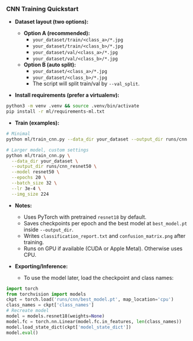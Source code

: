 ### CNN Training Quickstart

- **Dataset layout (two options):**
  - **Option A (recommended):**
    - `your_dataset/train/<class_a>/*.jpg`
    - `your_dataset/train/<class_b>/*.jpg`
    - `your_dataset/val/<class_a>/*.jpg`
    - `your_dataset/val/<class_b>/*.jpg`
  - **Option B (auto split):**
    - `your_dataset/<class_a>/*.jpg`
    - `your_dataset/<class_b>/*.jpg`
    - The script will split train/val by `--val_split`.

- **Install requirements (prefer a virtualenv):**
```bash
python3 -m venv .venv && source .venv/bin/activate
pip install -r ml/requirements-ml.txt
```

- **Train (examples):**
```bash
# Minimal
python ml/train_cnn.py --data_dir your_dataset --output_dir runs/cnn

# Larger model, custom settings
python ml/train_cnn.py \
  --data_dir your_dataset \
  --output_dir runs/cnn_resnet50 \
  --model resnet50 \
  --epochs 20 \
  --batch_size 32 \
  --lr 3e-4 \
  --img_size 224
```

- **Notes:**
  - Uses PyTorch with pretrained `resnet18` by default.
  - Saves checkpoints per epoch and the best model at `best_model.pt` inside `--output_dir`.
  - Writes `classification_report.txt` and `confusion_matrix.png` after training.
  - Runs on GPU if available (CUDA or Apple Metal). Otherwise uses CPU.

- **Exporting/Inference:**
  - To use the model later, load the checkpoint and class names:
```python
import torch
from torchvision import models
ckpt = torch.load('runs/cnn/best_model.pt', map_location='cpu')
class_names = ckpt['class_names']
# Recreate model
model = models.resnet18(weights=None)
model.fc = torch.nn.Linear(model.fc.in_features, len(class_names))
model.load_state_dict(ckpt['model_state_dict'])
model.eval()
```


